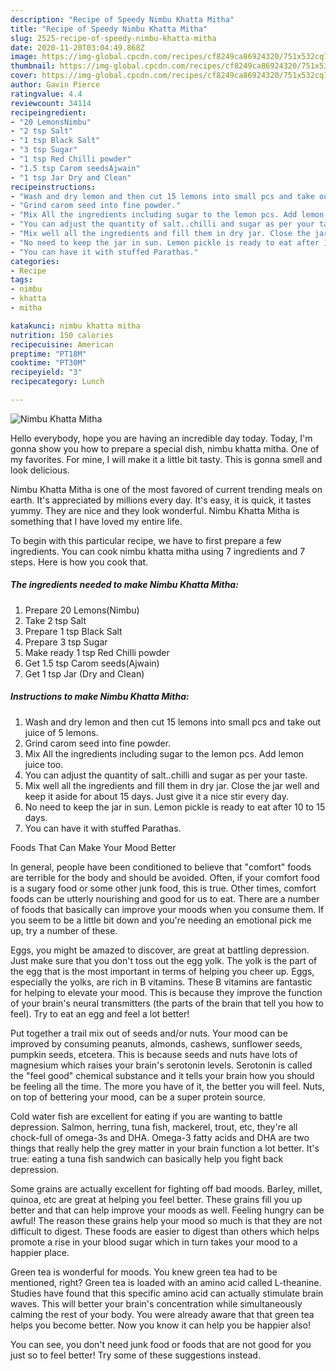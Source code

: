 ```yaml
---
description: "Recipe of Speedy Nimbu Khatta Mitha"
title: "Recipe of Speedy Nimbu Khatta Mitha"
slug: 2525-recipe-of-speedy-nimbu-khatta-mitha
date: 2020-11-20T03:04:49.868Z
image: https://img-global.cpcdn.com/recipes/cf8249ca86924320/751x532cq70/nimbu-khatta-mitha-recipe-main-photo.jpg
thumbnail: https://img-global.cpcdn.com/recipes/cf8249ca86924320/751x532cq70/nimbu-khatta-mitha-recipe-main-photo.jpg
cover: https://img-global.cpcdn.com/recipes/cf8249ca86924320/751x532cq70/nimbu-khatta-mitha-recipe-main-photo.jpg
author: Gavin Pierce
ratingvalue: 4.4
reviewcount: 34114
recipeingredient:
- "20 LemonsNimbu"
- "2 tsp Salt"
- "1 tsp Black Salt"
- "3 tsp Sugar"
- "1 tsp Red Chilli powder"
- "1.5 tsp Carom seedsAjwain"
- "1 tsp Jar Dry and Clean"
recipeinstructions:
- "Wash and dry lemon and then cut 15 lemons into small pcs and take out juice of 5 lemons."
- "Grind carom seed into fine powder."
- "Mix All the ingredients including sugar to the lemon pcs. Add lemon juice too."
- "You can adjust the quantity of salt..chilli and sugar as per your taste."
- "Mix well all the ingredients and fill them in dry jar. Close the jar well and keep it aside for about 15 days. Just give it a nice stir every day."
- "No need to keep the jar in sun. Lemon pickle is ready to eat after 10 to 15 days."
- "You can have it with stuffed Parathas."
categories:
- Recipe
tags:
- nimbu
- khatta
- mitha

katakunci: nimbu khatta mitha 
nutrition: 150 calories
recipecuisine: American
preptime: "PT18M"
cooktime: "PT30M"
recipeyield: "3"
recipecategory: Lunch

---
```



![Nimbu Khatta Mitha](https://img-global.cpcdn.com/recipes/cf8249ca86924320/751x532cq70/nimbu-khatta-mitha-recipe-main-photo.jpg)

Hello everybody, hope you are having an incredible day today. Today, I'm gonna show you how to prepare a special dish, nimbu khatta mitha. One of my favorites. For mine, I will make it a little bit tasty. This is gonna smell and look delicious.



Nimbu Khatta Mitha is one of the most favored of current trending meals on earth. It's appreciated by millions every day. It's easy, it is quick, it tastes yummy. They are nice and they look wonderful. Nimbu Khatta Mitha is something that I have loved my entire life.


To begin with this particular recipe, we have to first prepare a few ingredients. You can cook nimbu khatta mitha using 7 ingredients and 7 steps. Here is how you cook that.

<!--inarticleads1-->

##### The ingredients needed to make Nimbu Khatta Mitha:

1. Prepare 20 Lemons(Nimbu)
1. Take 2 tsp Salt
1. Prepare 1 tsp Black Salt
1. Prepare 3 tsp Sugar
1. Make ready 1 tsp Red Chilli powder
1. Get 1.5 tsp Carom seeds(Ajwain)
1. Get 1 tsp Jar (Dry and Clean)




<!--inarticleads2-->

##### Instructions to make Nimbu Khatta Mitha:

1. Wash and dry lemon and then cut 15 lemons into small pcs and take out juice of 5 lemons.
1. Grind carom seed into fine powder.
1. Mix All the ingredients including sugar to the lemon pcs. Add lemon juice too.
1. You can adjust the quantity of salt..chilli and sugar as per your taste.
1. Mix well all the ingredients and fill them in dry jar. Close the jar well and keep it aside for about 15 days. Just give it a nice stir every day.
1. No need to keep the jar in sun. Lemon pickle is ready to eat after 10 to 15 days.
1. You can have it with stuffed Parathas.




Foods That Can Make Your Mood Better


In general, people have been conditioned to believe that "comfort" foods are terrible for the body and should be avoided. Often, if your comfort food is a sugary food or some other junk food, this is true. Other times, comfort foods can be utterly nourishing and good for us to eat. There are a number of foods that basically can improve your moods when you consume them. If you seem to be a little bit down and you're needing an emotional pick me up, try a number of these.

Eggs, you might be amazed to discover, are great at battling depression. Just make sure that you don't toss out the egg yolk. The yolk is the part of the egg that is the most important in terms of helping you cheer up. Eggs, especially the yolks, are rich in B vitamins. These B vitamins are fantastic for helping to elevate your mood. This is because they improve the function of your brain's neural transmitters (the parts of the brain that tell you how to feel). Try to eat an egg and feel a lot better!

Put together a trail mix out of seeds and/or nuts. Your mood can be improved by consuming peanuts, almonds, cashews, sunflower seeds, pumpkin seeds, etcetera. This is because seeds and nuts have lots of magnesium which raises your brain's serotonin levels. Serotonin is called the "feel good" chemical substance and it tells your brain how you should be feeling all the time. The more you have of it, the better you will feel. Nuts, on top of bettering your mood, can be a super protein source.

Cold water fish are excellent for eating if you are wanting to battle depression. Salmon, herring, tuna fish, mackerel, trout, etc, they're all chock-full of omega-3s and DHA. Omega-3 fatty acids and DHA are two things that really help the grey matter in your brain function a lot better. It's true: eating a tuna fish sandwich can basically help you fight back depression. 

Some grains are actually excellent for fighting off bad moods. Barley, millet, quinoa, etc are great at helping you feel better. These grains fill you up better and that can help improve your moods as well. Feeling hungry can be awful! The reason these grains help your mood so much is that they are not difficult to digest. These foods are easier to digest than others which helps promote a rise in your blood sugar which in turn takes your mood to a happier place.

Green tea is wonderful for moods. You knew green tea had to be mentioned, right? Green tea is loaded with an amino acid called L-theanine. Studies have found that this specific amino acid can actually stimulate brain waves. This will better your brain's concentration while simultaneously calming the rest of your body. You were already aware that that green tea helps you become better. Now you know it can help you be happier also!

You can see, you don't need junk food or foods that are not good for you just so to feel better! Try  some  of  these  suggestions  instead.

